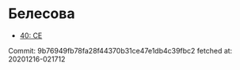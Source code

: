 # Белесова
- [40: CE](40.md)

Commit: 9b76949fb78fa28f44370b31ce47e1db4c39fbc2
 fetched at: 20201216-021712
